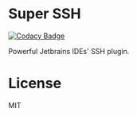 Super SSH
===

[![Codacy Badge](https://api.codacy.com/project/badge/Grade/42ef710e207c4662b18e3828f276490f)](https://www.codacy.com/app/devwingcom/jetbrains-ssh-plugin?utm_source=github.com&utm_medium=referral&utm_content=zhanghuanchong/jetbrains-ssh-plugin&utm_campaign=badger)

Powerful Jetbrains IDEs' SSH plugin.

# License
MIT